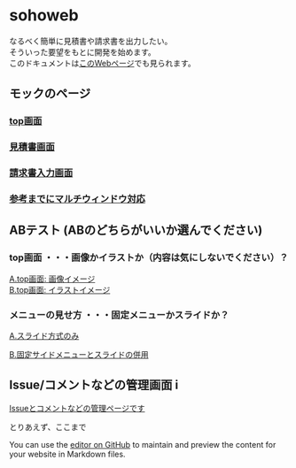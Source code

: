# sohoweb

なるべく簡単に見積書や請求書を出力したい。  
そういった要望をもとに開発を始めます。  
このドキュメントは[このWebページ](https://gamasenninn.github.io/sohoweb/)でも見られます。

## モックのページ

### [top画面](https://gamasenninn.github.io/sohoweb/mock/top.html)

### [見積書画面](https://gamasenninn.github.io/sohoweb/mock/mock01_quotaion.html)

### [請求書入力画面](https://gamasenninn.github.io/sohoweb/mock/mock_invoice.html)

### [参考までにマルチウィンドウ対応](https://gamasenninn.github.io/sohoweb/mock/JSFrame/jfs3.html)

## ABテスト (ABのどちらがいいか選んでください)

### top画面 ・・・画像かイラストか（内容は気にしないでください）？
[A.top画面: 画像イメージ](https://gamasenninn.github.io/sohoweb/mock/AB_test/top_A.html) <br/>
[B.top画面: イラストイメージ](https://gamasenninn.github.io/sohoweb/mock/AB_test/top_B.html)<br/>

### メニューの見せ方 ・・・固定メニューかスライドか？
[A.スライド方式のみ](https://gamasenninn.github.io/sohoweb/mock/AB_test/mock_invoice_slidebar.html)<br/>

[B.固定サイドメニューとスライドの併用](https://gamasenninn.github.io/sohoweb/mock/AB_test/mock_invoice_fixbar.html)<br/>
## Issue/コメントなどの管理画面 i

[Issueとコメントなどの管理ページです](https://gamasenninn.github.io/sohoweb/gitlist/comments.html)


とりあえず、ここまで







You can use the [editor on GitHub](https://github.com/gamasenninn/sohoweb/edit/main/README.md) to maintain and preview the content for your website in Markdown files.
